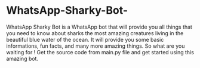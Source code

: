 # WhatsApp-Sharky-Bot-
WhatsApp Sharky Bot is a WhatsApp bot that will provide you all things that you need to know about sharks the most amazing creatures living in the beautiful blue water of the ocean. It will provide you some basic informations, fun facts, and many more amazing things. So what are you waiting for ! Get the source code from main.py file and get started using this amazing bot.
